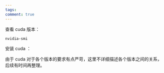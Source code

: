 ```yaml
---
tags: 
comment: true
---
```

查看 cuda 版本：

```
nvidia-smi
```

安装 cuda ：

由于 cuda 对于各个版本的要求有点严苛，这里不详细描述各个版本之间的关系，后续有时间再整理。

